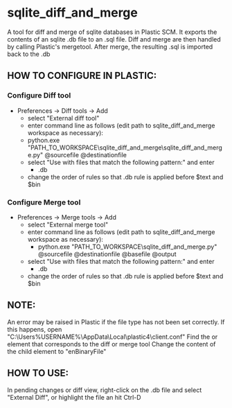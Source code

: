 # sqlite_diff_and_merge

A tool for diff and merge of sqlite databases in Plastic SCM.
It exports the contents of an sqlite .db file to an .sql file.
Diff and merge are then handled by calling Plastic's mergetool.
After merge, the resulting .sql is imported back to the .db

## HOW TO CONFIGURE IN PLASTIC:

### Configure Diff tool
* Preferences -> Diff tools -> Add
	* select "External diff tool"
	* enter command line as follows (edit path to sqlite_diff_and_merge workspace as necessary):
	* python.exe "PATH_TO_WORKSPACE\sqlite_diff_and_merge\sqlite_diff_and_merge.py" @sourcefile @destinationfile
	* select "Use with files that match the following pattern:" and enter
		* .db
	* change the order of rules so that .db rule is applied before $text and $bin

### Configure Merge tool
* Preferences -> Merge tools -> Add
	* select "External merge tool"
	* enter command line as follows (edit path to sqlite_diff_and_merge workspace as necessary):
		* python.exe "PATH_TO_WORKSPACE\sqlite_diff_and_merge.py" @sourcefile @destinationfile @basefile @output
	* select "Use with files that match the following pattern:" and enter
		* .db
	* change the order of rules so that .db rule is applied before $text and $bin

## NOTE:
An error may be raised in Plastic if the file type has not been set correctly.
If this happens, open "C:\Users\%USERNAME%\AppData\Local\plastic4\client.conf"
Find the <DiffToolData> or <MergeToolData> element that corresponds to the diff or merge tool
Change the content of the child <FileType> element to "enBinaryFile"

## HOW TO USE:
In pending changes or diff view, right-click on the .db file and select "External Diff", or highlight the file an hit Ctrl-D
